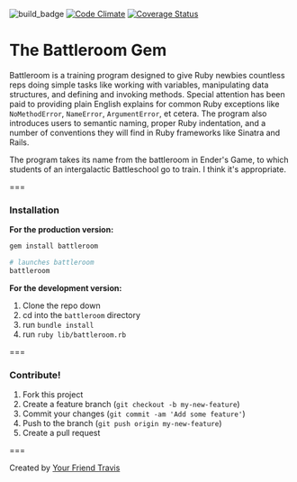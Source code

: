 ![build_badge](https://travis-ci.org/vanderhoop/battleroom.svg?branch=master)
[![Code Climate](https://codeclimate.com/github/vanderhoop/battleroom/badges/gpa.svg)](https://codeclimate.com/github/vanderhoop/battleroom)
[![Coverage Status](https://coveralls.io/repos/vanderhoop/battleroom/badge.png)](https://coveralls.io/r/vanderhoop/battleroom)

# The Battleroom Gem

Battleroom is a training program designed to give Ruby newbies countless reps doing simple tasks like working with variables, manipulating data structures, and defining and invoking methods. Special attention has been paid to providing plain English explains for common Ruby exceptions like `NoMethodError`, `NameError`, `ArgumentError`, et cetera. The program also introduces users to semantic naming, proper Ruby indentation, and a number of conventions they will find in Ruby frameworks like Sinatra and Rails.  

The program takes its name from the battleroom in Ender's Game, to which students of an intergalactic Battleschool go to train. I think it's appropriate.

===

### Installation

__For the production version:__

```bash
gem install battleroom

# launches battleroom
battleroom
```

__For the development version:__

1. Clone the repo down
1. cd into the `battleroom` directory
1. run `bundle install`
1. run `ruby lib/battleroom.rb`

===

### Contribute!

1. Fork this project
2. Create a feature branch (`git checkout -b my-new-feature`)
3. Commit your changes (`git commit -am 'Add some feature'`)
4. Push to the branch (`git push origin my-new-feature`)
5. Create a pull request

===

Created by [Your Friend Travis](http://yourfriendtravis.com)

